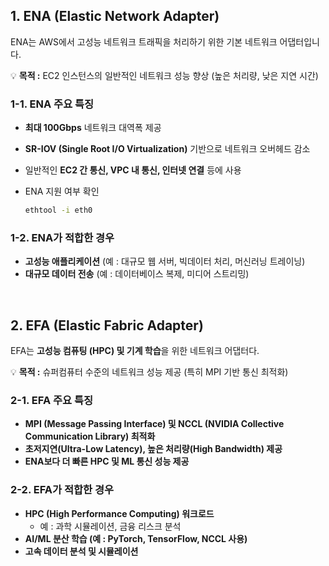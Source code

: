 ## **1. ENA (Elastic Network Adapter)**

ENA는 AWS에서 고성능 네트워크 트래픽을 처리하기 위한 기본 네트워크 어댑터입니다.

💡 **목적 :** EC2 인스턴스의 일반적인 네트워크 성능 향상 (높은 처리량, 낮은 지연 시간)


### **1-1. ENA 주요 특징**

- **최대 100Gbps** 네트워크 대역폭 제공
- **SR-IOV (Single Root I/O Virtualization)** 기반으로 네트워크 오버헤드 감소
- 일반적인 **EC2 간 통신, VPC 내 통신, 인터넷 연결** 등에 사용
- ENA 지원 여부 확인

    ```bash
    ethtool -i eth0
    ```

### **1-2. ENA가 적합한 경우**

- **고성능 애플리케이션** (예 : 대규모 웹 서버, 빅데이터 처리, 머신러닝 트레이닝)
- **대규모 데이터 전송** (예 : 데이터베이스 복제, 미디어 스트리밍)

<br>

## **2. EFA (Elastic Fabric Adapter)**

EFA는 **고성능 컴퓨팅 (HPC) 및 기계 학습**을 위한 네트워크 어댑터다.

💡 **목적 :** 슈퍼컴퓨터 수준의 네트워크 성능 제공 (특히 MPI 기반 통신 최적화)

### **2-1. EFA 주요 특징**

- **MPI (Message Passing Interface) 및 NCCL (NVIDIA Collective Communication Library) 최적화**
- **초저지연(Ultra-Low Latency), 높은 처리량(High Bandwidth) 제공**
- **ENA보다 더 빠른 HPC 및 ML 통신 성능 제공**

### **2-2. EFA가 적합한 경우**

- **HPC (High Performance Computing) 워크로드**
    - 예 : 과학 시뮬레이션, 금융 리스크 분석
- **AI/ML 분산 학습 (예 : PyTorch, TensorFlow, NCCL 사용)**
- **고속 데이터 분석 및 시뮬레이션**